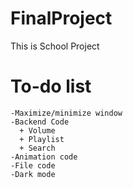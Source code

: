 # FinalProject
This is School Project
# To-do list
```
-Maximize/minimize window
-Backend Code
  + Volume
  + Playlist
  + Search
-Animation code
-File code
-Dark mode
```
